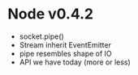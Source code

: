 
# Node v0.4.2

- socket.pipe()
- Stream inherit EventEmitter
- pipe resembles shape of IO
- API we have today (more or less)

